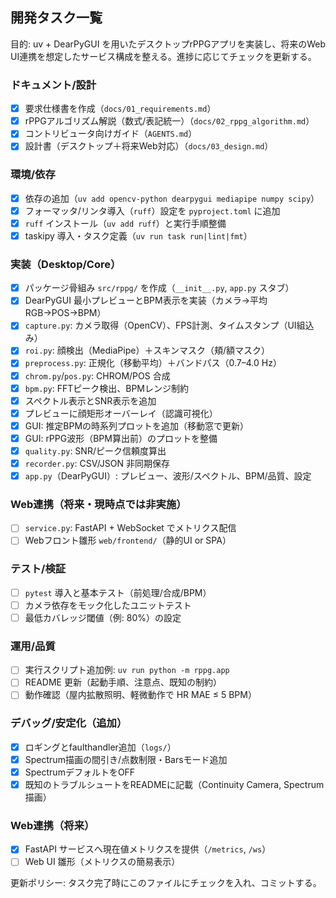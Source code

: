 ## 開発タスク一覧

目的: uv + DearPyGUI を用いたデスクトップrPPGアプリを実装し、将来のWeb UI連携を想定したサービス構成を整える。進捗に応じてチェックを更新する。

### ドキュメント/設計
- [x] 要求仕様書を作成（`docs/01_requirements.md`）
- [x] rPPGアルゴリズム解説（数式$/$表記統一）（`docs/02_rppg_algorithm.md`）
- [x] コントリビュータ向けガイド（`AGENTS.md`）
- [x] 設計書（デスクトップ＋将来Web対応）（`docs/03_design.md`）

### 環境/依存
- [x] 依存の追加（`uv add opencv-python dearpygui mediapipe numpy scipy`）
- [x] フォーマッタ/リンタ導入（`ruff`）設定を `pyproject.toml` に追加
- [x] `ruff` インストール（`uv add ruff`）と実行手順整備
- [x] taskipy 導入・タスク定義（`uv run task run|lint|fmt`）

### 実装（Desktop/Core）
- [x] パッケージ骨組み `src/rppg/` を作成（`__init__.py`, `app.py` スタブ）
- [x] DearPyGUI 最小プレビューとBPM表示を実装（カメラ→平均RGB→POS→BPM）
- [x] `capture.py`: カメラ取得（OpenCV）、FPS計測、タイムスタンプ（UI組込み）
- [x] `roi.py`: 顔検出（MediaPipe）＋スキンマスク（頬/額マスク）
- [x] `preprocess.py`: 正規化（移動平均）＋バンドパス（0.7–4.0 Hz）
- [x] `chrom.py`/`pos.py`: CHROM/POS 合成
- [x] `bpm.py`: FFTピーク検出、BPMレンジ制約
- [x] スペクトル表示とSNR表示を追加
- [x] プレビューに顔矩形オーバーレイ（認識可視化）
- [x] GUI: 推定BPMの時系列プロットを追加（移動窓で更新）
- [x] GUI: rPPG波形（BPM算出前）のプロットを整備
- [x] `quality.py`: SNR/ピーク信頼度算出
- [x] `recorder.py`: CSV/JSON 非同期保存
- [x] `app.py`（DearPyGUI）: プレビュー、波形/スペクトル、BPM/品質、設定

### Web連携（将来・現時点では非実施）
- [ ] `service.py`: FastAPI + WebSocket でメトリクス配信
- [ ] Webフロント雛形 `web/frontend/`（静的UI or SPA）

### テスト/検証
- [ ] `pytest` 導入と基本テスト（前処理/合成/BPM）
- [ ] カメラ依存をモック化したユニットテスト
- [ ] 最低カバレッジ閾値（例: 80%）の設定

### 運用/品質
- [ ] 実行スクリプト追加例: `uv run python -m rppg.app`
 - [ ] README 更新（起動手順、注意点、既知の制約）
- [ ] 動作確認（屋内拡散照明、軽微動作で HR MAE ≤ 5 BPM）

### デバッグ/安定化（追加）
- [x] ロギングとfaulthandler追加（`logs/`）
- [x] Spectrum描画の間引き/点数制限・Barsモード追加
- [x] SpectrumデフォルトをOFF
 - [x] 既知のトラブルシュートをREADMEに記載（Continuity Camera, Spectrum描画）

### Web連携（将来）
- [x] FastAPI サービスへ現在値メトリクスを提供（`/metrics`, `/ws`）
- [ ] Web UI 雛形（メトリクスの簡易表示）

更新ポリシー: タスク完了時にこのファイルにチェックを入れ、コミットする。
